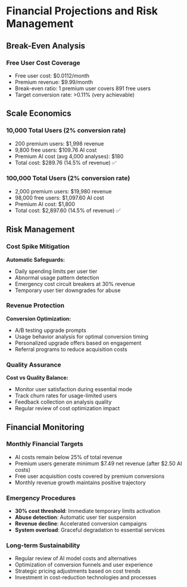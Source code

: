 # Financial Projections and Risk Management

## Break-Even Analysis

### Free User Cost Coverage

- Free user cost: $0.0112/month
- Premium revenue: $9.99/month
- Break-even ratio: 1 premium user covers 891 free users
- Target conversion rate: >0.11% (very achievable)

## Scale Economics

### 10,000 Total Users (2% conversion rate)

- 200 premium users: $1,998 revenue
- 9,800 free users: $109.76 AI cost
- Premium AI cost (avg 4,000 analyses): $180
- Total cost: $289.76 (14.5% of revenue) ✅

### 100,000 Total Users (2% conversion rate)

- 2,000 premium users: $19,980 revenue
- 98,000 free users: $1,097.60 AI cost
- Premium AI cost: $1,800
- Total cost: $2,897.60 (14.5% of revenue) ✅

## Risk Management

### Cost Spike Mitigation

**Automatic Safeguards:**

- Daily spending limits per user tier
- Abnormal usage pattern detection
- Emergency cost circuit breakers at 30% revenue
- Temporary user tier downgrades for abuse

### Revenue Protection

**Conversion Optimization:**

- A/B testing upgrade prompts
- Usage behavior analysis for optimal conversion timing
- Personalized upgrade offers based on engagement
- Referral programs to reduce acquisition costs

### Quality Assurance

**Cost vs Quality Balance:**

- Monitor user satisfaction during essential mode
- Track churn rates for usage-limited users
- Feedback collection on analysis quality
- Regular review of cost optimization impact

## Financial Monitoring

### Monthly Financial Targets

- AI costs remain below 25% of total revenue
- Premium users generate minimum $7.49 net revenue (after $2.50 AI costs)
- Free user acquisition costs covered by premium conversions
- Monthly revenue growth maintains positive trajectory

### Emergency Procedures

- **30% cost threshold**: Immediate temporary limits activation
- **Abuse detection**: Automatic user tier suspension
- **Revenue decline**: Accelerated conversion campaigns
- **System overload**: Graceful degradation to essential services

### Long-term Sustainability

- Regular review of AI model costs and alternatives
- Optimization of conversion funnels and user experience
- Strategic pricing adjustments based on cost trends
- Investment in cost-reduction technologies and processes
